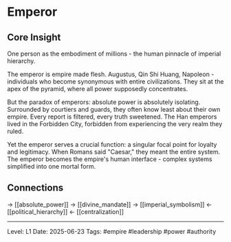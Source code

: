 # Emperor

## Core Insight
One person as the embodiment of millions - the human pinnacle of imperial hierarchy.

The emperor is empire made flesh. Augustus, Qin Shi Huang, Napoleon - individuals who become synonymous with entire civilizations. They sit at the apex of the pyramid, where all power supposedly concentrates.

But the paradox of emperors: absolute power is absolutely isolating. Surrounded by courtiers and guards, they often know least about their own empire. Every report is filtered, every truth sweetened. The Han emperors lived in the Forbidden City, forbidden from experiencing the very realm they ruled.

Yet the emperor serves a crucial function: a singular focal point for loyalty and legitimacy. When Romans said "Caesar," they meant the entire system. The emperor becomes the empire's human interface - complex systems simplified into one mortal form.

## Connections
→ [[absolute_power]]
→ [[divine_mandate]]
→ [[imperial_symbolism]]
← [[political_hierarchy]]
← [[centralization]]

---
Level: L1
Date: 2025-06-23
Tags: #empire #leadership #power #authority
